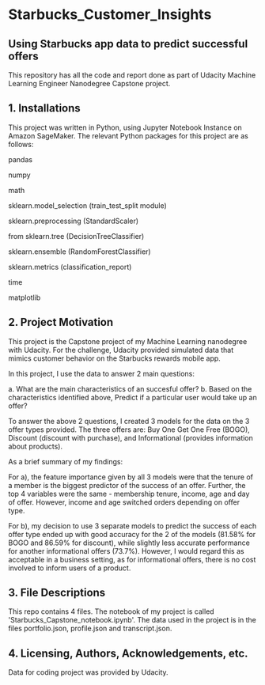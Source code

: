 # Starbucks_Customer_Insights

## Using Starbucks app data to predict successful offers

This repository has all the code and report done as part of Udacity Machine Learning Engineer Nanodegree Capstone project.

## 1. Installations
This project was written in Python, using Jupyter Notebook Instance on Amazon SageMaker. The relevant Python packages for this project are as follows:

pandas

numpy

math

sklearn.model_selection (train_test_split module)

sklearn.preprocessing (StandardScaler)

from sklearn.tree (DecisionTreeClassifier)

sklearn.ensemble (RandomForestClassifier)

sklearn.metrics (classification_report)

time

matplotlib

## 2. Project Motivation
This project is the Capstone project of my Machine Learning nanodegree with Udacity. For the challenge, Udacity provided simulated data that mimics customer behavior on the Starbucks rewards mobile app.

In this project, I use the data to answer 2 main questions:

a. What are the main characteristics of an succesful offer?
b. Based on the characteristics identified above, Predict if a particular user would take up an offer?

To answer the above 2 questions, I created 3 models for the data on the 3 offer types provided. The three offers are: Buy One Get One Free (BOGO), Discount (discount with purchase), and Informational (provides information about products).

As a brief summary of my findings:

For a), the feature importance given by all 3 models were that the tenure of a member is the biggest predictor of the success of an offer. Further, the top 4 variables were the same - membership tenure, income, age and day of offer. However, income and age switched orders depending on offer type.

For b), my decision to use 3 separate models to predict the success of each offer type ended up with good accuracy for the 2 of the models (81.58% for BOGO and 86.59% for discount), while slightly less accurate performance for another informational offers (73.7%). However, I would regard this as acceptable in a business setting, as for informational offers, there is no cost involved to inform users of a product. 

## 3. File Descriptions
This repo contains 4 files. The notebook of my project is called 'Starbucks_Capstone_notebook.ipynb'. The data used in the project is in the files portfolio.json, profile.json and transcript.json.

## 4. Licensing, Authors, Acknowledgements, etc.
Data for coding project was provided by Udacity.
